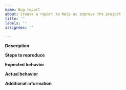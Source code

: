 ```yaml
---
name: Bug report
about: Create a report to help us improve the project
title: ''
labels: ''
assignees: ''

---
```


**Description**

<!--
Please start with an overview describing the bug. Include any details that would help others understand why this is important and how urgently it needs attention.
-->

**Steps to reproduce**

<!--
Provide steps to reproduce the behavior, e.g.:

1. Go to '...'
2. Scroll down to '....'
3. Select '....'
--->

**Expected behavior**

<!--
Provide a clear and concise description of what you expected to happen.
-->

**Actual behavior**

<!--
Provide a clear and concise description of what actually happened.
-->

**Additional information**

<!--
Include information, context, logs, screenshots, etc., that may help people understand this bug report. Otherwise, remove this section or specify "None."
-->
